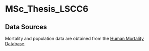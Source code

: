 # MSc_Thesis_LSCC6
## Data Sources
Mortality and population data are obtained from the [Human Mortality Database](https://www.mortality.org/).

